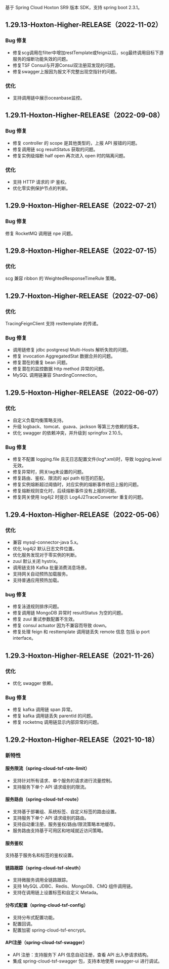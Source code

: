 基于 Spring Cloud Hoxton SR9 版本 SDK，支持 spring boot 2.3.1。

## 1.29.13-Hoxton-Higher-RELEASE（2022-11-02）

### Bug 修复
- 修复scg调用在filter中增加restTemplate或feign以后，scg最终调用目标下游服务的熔断功能失效的问题。
- 修复TSF Consul与开源Consul双注册双发现的问题。
- 修复swagger上报因为报文不完整出现空指针的问题。

### 优化
- 支持调用链中展示oceanbase监控。

## 1.29.11-Hoxton-Higher-RELEASE（2022-09-08）

### Bug 修复
- 修复 controller 的 scope 是其他类型的，上报 API 报错的问题。
- 修复调用链 scg resultStatus 获取的问题。
- 修复实例级熔断 half open 再次进入 open 时的隔离问题。

### 优化
- 支持 HTTP 请求的 IP 鉴权。
- 优化零实例保护节点的判断。


## 1.29.9-Hoxton-Higher-RELEASE（2022-07-21）

### Bug 修复
修复 RocketMQ 调用链 npe 问题。

## 1.29.8-Hoxton-Higher-RELEASE（2022-07-15）

### 优化
scg 兼容 ribbon 的 WeightedResponseTimeRule 策略。

## 1.29.7-Hoxton-Higher-RELEASE（2022-07-06）

### 优化
TracingFeignClient 支持 resttemplate 的传递。

### Bug 修复
- 调用链修复 jdbc postgresql Multi-Hosts 解析失败的问题。
- 修复 invocation AggregatedStat 数据合并的问题。
- 修复潜在的重复 bean 问题。
- 修复潜在的监控数据 http method 异常的问题。
- MySQL 调用链兼容 ShardingConnection。

## 1.29.5-Hoxton-Higher-RELEASE（2022-06-07）

### 优化
- 自定义负载均衡策略支持。
- 升级 logback、tomcat、guava、jackson 等第三方依赖的版本。
- 优化 swagger 的依赖冲突，并升级到 springfox 2.10.5。

### Bug 修复
- 修复不配置 logging.file 且无日志配置文件(log*.xml)时，导致 logging.level 无效。
- 修复异常时，网关tag未设置的问题。
- 修复路由、鉴权、限流的 api path 标签的匹配。
- 修复实例熔断超过阈值时，对应实例的熔断事件依旧上报的问题。
- 修复熔断规则变化时，后续熔断事件没有上报的问题。
- 修复网关使用 log4j2 时提示 Log4J2TraceConverter 重复的问题。


## 1.29.4-Hoxton-Higher-RELEASE（2022-05-06）

### 优化
- 兼容 mysql-connector-java 5.x。
- 优化 log4j2 默认日志文件位置。
- 优化服务发现对于零实例的判断。
- zuul 默认关闭 hystrix。
- 调用链支持 Kafka 批量消费消息场景。
- 支持网关自动预热加载服务。
- 支持普通应用预热加载。

### bug 修复
- 修复泳道规则排序问题。
- 修复调用链 MongoDB 异常时 resultStatus 为空的问题。
- 修复 zuul 重试参数配置不生效。
- 修复 consul actuator 因为不兼容而导致 down。
- 修复处理 feign 和 resttemplate 调用链丢失 remote 信息 包括 ip port interface。


## 1.29.3-Hoxton-Higher-RELEASE（2021-11-26）
### 优化
- 优化 swagger 依赖。

### Bug 修复
- 修复 kafka 调用链 span 异常。
- 修复 kafka 调用链丢失 parentId 的问题。
- 修复 rocketmq 调用链显示内部异常的问题。

## 1.29.2-Hoxton-Higher-RELEASE（2021-10-18）

### 新特性

#### 服务限流（spring-cloud-tsf-rate-limit）

- 支持针对所有请求、单个服务的请求进行流量控制。
- 支持服务下单个 API 请求级别的限流。

#### 服务路由（spring-cloud-tsf-route）

- 支持基于部署组、系统标签、自定义标签的路由设置。
- 支持服务下单个 API 请求级别的路由。
- 支持自动重注册，服务鉴权/路由/限流策略本地缓存。
- 服务路由支持基于可用区和地域就近访问策略。

#### 服务鉴权

支持基于服务名和标签的鉴权设置。

#### 链路跟踪（spring-cloud-tsf-sleuth）

- 支持微服务调用全链路跟踪。
- 支持 MySQL JDBC、Redis、MongoDB、CMQ 组件调用链。
- 支持在调用链上设置标签和自定义 Metada。

#### 分布式配置（spring-cloud-tsf-config）

- 支持分布式配置功能。
- 配置回调。
- 配置加密 spring-cloud-tsf-encrypt。

#### API注册（spring-cloud-tsf-swagger）

- API 注册：支持服务下 API 信息自动注册，查看 API 出入参请求结构。
- 集成 spring-cloud-tsf-swagger 包，支持本地使用 swagger-ui 进行调试。
